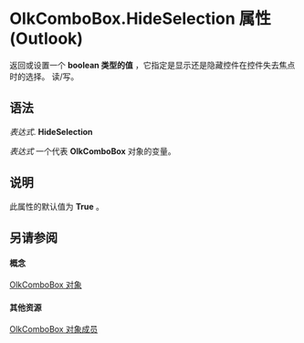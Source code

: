 
# OlkComboBox.HideSelection 属性 (Outlook)

返回或设置一个 **boolean 类型的值** ，它指定是显示还是隐藏控件在控件失去焦点时的选择。 读/写。


## 语法

 _表达式_. **HideSelection**

 _表达式_ 一个代表 **OlkComboBox** 对象的变量。


## 说明

此属性的默认值为 **True** 。


## 另请参阅


#### 概念


[OlkComboBox 对象](8d5e2f25-2962-af28-2523-b7b82473ea0a.md)
#### 其他资源


[OlkComboBox 对象成员](618de9e2-f5b9-40d9-239e-95aeb9dce092.md)